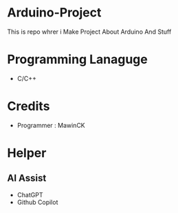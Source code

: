 # Arduino-Project
This is repo whrer i Make Project About Arduino And Stuff
# Programming Lanaguge
- C/C++
# Credits
- Programmer : MawinCK
# Helper
## AI Assist
- ChatGPT
- Github Copilot
